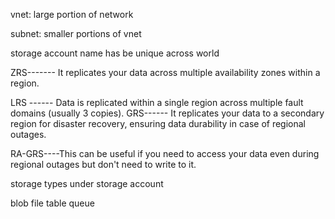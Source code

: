 vnet: large portion of network


subnet: smaller portions of vnet


storage account name has be unique across world



ZRS------- It replicates your data across multiple availability zones within a region.

LRS ------ Data is replicated within a single region across multiple fault domains (usually 3 copies).
GRS------ It replicates your data to a secondary region for disaster recovery, ensuring data durability in case of regional outages.

RA-GRS----This can be useful if you need to access your data even during regional outages but don't need to write to it.


storage types under storage account 


blob
file
table
queue
